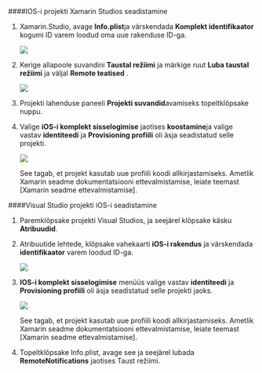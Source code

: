 ####<a name="configuring-the-ios-project-in-xamarin-studio"></a>IOS-i projekti Xamarin Studios seadistamine

1. Xamarin.Studio, avage **Info.plist**ja värskendada **Komplekt identifikaator** kogumi ID varem loodud oma uue rakenduse ID-ga.

    ![](./media/app-service-mobile-xamarin-ios-configure-project/mobile-services-ios-push-21.png)

2. Kerige allapoole suvandini **Taustal režiimi** ja märkige ruut **Luba taustal režiimi** ja väljal **Remote teatised** . 

    ![](./media/app-service-mobile-xamarin-ios-configure-project/mobile-services-ios-push-22.png)

3. Projekti lahenduse paneeli **Projekti suvandid**avamiseks topeltklõpsake nuppu.

4.  Valige **iOS-i komplekt sisselogimise** jaotises **koostamine**ja valige vastav **identiteedi** ja **Provisioning profiili** oli äsja seadistatud selle projekti. 

    ![](./media/app-service-mobile-xamarin-ios-configure-project/mobile-services-ios-push-20.png)

    See tagab, et projekt kasutab uue profiili koodi allkirjastamiseks. Ametlik Xamarin seadme dokumentatsiooni ettevalmistamise, leiate teemast [Xamarin seadme ettevalmistamise].

####<a name="configuring-the-ios-project-in-visual-studio"></a>Visual Studio projekti iOS-i seadistamine

1. Paremklõpsake projekti Visual Studios, ja seejärel klõpsake käsku **Atribuudid**.

2. Atribuutide lehtede, klõpsake vahekaarti **iOS-i rakendus** ja värskendada **identifikaator** varem loodud ID-ga.

    ![](./media/app-service-mobile-xamarin-ios-configure-project/mobile-services-ios-push-23.png)

3. **IOS-i komplekt sisselogimise** menüüs valige vastav **identiteedi** ja **Provisioning profiili** oli äsja seadistatud selle projekti jaoks. 

    ![](./media/app-service-mobile-xamarin-ios-configure-project/mobile-services-ios-push-24.png)

    See tagab, et projekt kasutab uue profiili koodi allkirjastamiseks. Ametlik Xamarin seadme dokumentatsiooni ettevalmistamise, leiate teemast [Xamarin seadme ettevalmistamise].

4. Topeltklõpsake Info.plist, avage see ja seejärel lubada **RemoteNotifications** jaotises Taust režiimi. 



[Xamarin seadme ettevalmistamine]: http://developer.xamarin.com/guides/ios/getting_started/installation/device_provisioning/